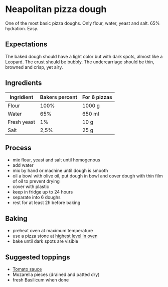 # Neapolitan pizza dough

One of the most basic pizza doughs. Only flour, water, yeast and salt. 65% hydration. Easy.

## Expectations

The baked dough should have a light color but with dark spots, almost like a Leopard. The crust should be bubbly. The undercarriage should be thin, browned and crisp, yet airy.

## Ingredients

| Ingridient  | Bakers percent | For 6 pizzas |
| ----------- | -------------- | ------------ |
| Flour       | 100%           | 1000 g       |
| Water       | 65%            | 650 ml       |
| Fresh yeast | 1%             | 10 g         |
| Salt        | 2,5%           | 25 g         |

## Process

- mix flour, yeast and salt until homogenous
- add water
- mix by hand or machine until dough is smooth
- oil a bowl with olive oil, put dough in bowl and cover dough with thin film of oil to prevent drying
- cover with plastic
- keep in fridge up to 24 hours
- separate into 6 doughs
- rest for at least 2h before baking

## Baking

- preheat oven at maximum temperature
- use a pizza stone at [highest level in oven](https://slice.seriouseats.com/2011/02/which-oven-rack-should-i-put-my-pizza-stone-on.html)
- bake until dark spots are visible

## Suggested toppings

- [Tomato sauce](../sauce/01-basic-tomato-sauce.md)
- Mozarella pieces (drained and patted dry)
- fresh Basilicum when done